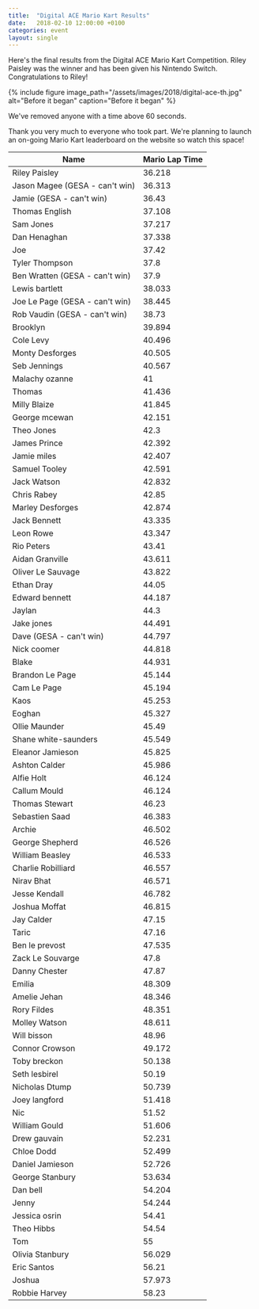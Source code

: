 ```yaml
---
title:  "Digital ACE Mario Kart Results"
date:   2018-02-10 12:00:00 +0100
categories: event
layout: single
---
```


Here's the final results from the Digital ACE Mario Kart Competition. Riley Paisley was the winner and has been given his Nintendo Switch. Congratulations to Riley! 

{% include figure image_path="/assets/images/2018/digital-ace-th.jpg" alt="Before it began" caption="Before it began" %}

We've removed anyone with a time above 60 seconds.

Thank you very much to everyone who took part. We're planning to launch an on-going Mario Kart leaderboard on the website so watch this space!

| Name | Mario Lap Time |
| ---- | -------------- |
| Riley Paisley | 36.218 |
| Jason Magee (GESA - can't win) | 36.313 |
| Jamie (GESA - can't win) | 36.43 |
| Thomas English | 37.108 |
| Sam Jones | 37.217 |
| Dan Henaghan | 37.338 |
| Joe | 37.42 |
| Tyler Thompson  | 37.8 |
| Ben Wratten (GESA - can't win) | 37.9 |
| Lewis bartlett | 38.033 |
| Joe Le Page (GESA - can't win) | 38.445 |
| Rob Vaudin (GESA - can't win) | 38.73 |
| Brooklyn | 39.894 |
| Cole Levy | 40.496 |
| Monty Desforges | 40.505 |
| Seb Jennings | 40.567 |
| Malachy ozanne | 41 |
| Thomas  | 41.436 |
| Milly Blaize | 41.845 |
| George mcewan | 42.151 |
| Theo Jones | 42.3 |
| James Prince | 42.392 |
| Jamie miles  | 42.407 |
| Samuel Tooley | 42.591 |
| Jack Watson | 42.832 |
| Chris Rabey | 42.85 |
| Marley Desforges | 42.874 |
| Jack Bennett | 43.335 |
| Leon Rowe | 43.347 |
| Rio Peters | 43.41 |
| Aidan Granville | 43.611 |
| Oliver Le Sauvage | 43.822 |
| Ethan Dray | 44.05 |
| Edward bennett | 44.187 |
| Jaylan | 44.3 |
| Jake jones | 44.491 |
| Dave (GESA - can't win) | 44.797 |
| Nick coomer  | 44.818 |
| Blake | 44.931 |
| Brandon Le Page | 45.144 |
| Cam Le Page | 45.194 |
| Kaos | 45.253 |
| Eoghan | 45.327 |
| Ollie Maunder | 45.49 |
| Shane white-saunders | 45.549 |
| Eleanor Jamieson | 45.825 |
| Ashton Calder | 45.986 |
| Alfie Holt | 46.124 |
| Callum Mould | 46.124 |
| Thomas Stewart | 46.23 |
| Sebastien Saad | 46.383 |
| Archie | 46.502 |
| George Shepherd  | 46.526 |
| William Beasley | 46.533 |
| Charlie Robilliard | 46.557 |
| Nirav Bhat | 46.571 |
| Jesse Kendall | 46.782 |
| Joshua Moffat | 46.815 |
| Jay Calder | 47.15 |
| Taric | 47.16 |
| Ben le prevost | 47.535 |
| Zack Le Souvarge | 47.8 |
| Danny Chester | 47.87 |
| Emilia | 48.309 |
| Amelie Jehan | 48.346 |
| Rory Fildes | 48.351 |
| Molley Watson | 48.611 |
| Will bisson | 48.96 |
| Connor Crowson | 49.172 |
| Toby breckon  | 50.138 |
| Seth lesbirel | 50.19 |
| Nicholas Dtump | 50.739 |
| Joey langford | 51.418 |
| Nic  | 51.52 |
| William Gould | 51.606 |
| Drew gauvain | 52.231 |
| Chloe Dodd | 52.499 |
| Daniel Jamieson | 52.726 |
| George Stanbury | 53.634 |
| Dan bell | 54.204 |
| Jenny | 54.244 |
| Jessica osrin | 54.41 |
| Theo Hibbs | 54.54 |
| Tom | 55 |
| Olivia Stanbury | 56.029 |
| Eric Santos | 56.21 |
| Joshua | 57.973 |
| Robbie Harvey | 58.23 |